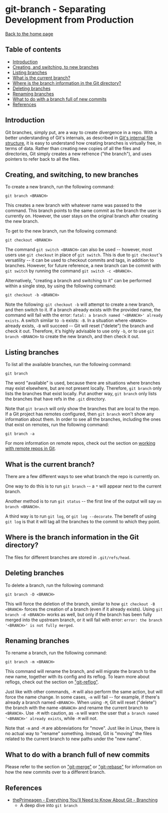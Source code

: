 # git-branch - Separating Development from Production

[Back to the home page](../README.md)

## Table of contents

- [Introduction](#introduction)
- [Creating, and switching, to new branches](#Creating-and-switching-to-new-branches)
- [Listing branches](#Listing-branches)
- [What is the current branch?](#What-is-the-current-branch)
- [Where is the branch information in the Git directory?](#Where-is-the-branch-information-in-the-Git-directory?)
- [Deleting branches](#Deleting-branches)
- [Renaming branches](#Renaming-branches)
- [What to do with a branch full of new commits](#What-to-do-with-a-branch-full-of-new-commits)
- [References](#References)

## Introduction

Git branches, simply put, are a way to create divergence in a repo. With a better understanding of Git's internals, as described in [Git's internal file structure](git-internal-file-structure.md), it is easy to understand how creating branches is virtually free, in terms of data. Rather than creating new copies of all the files and directories, Git simply creates a new refrence ("the branch"), and uses pointers to refer back to all the files.

## Creating, and switching, to new branches

To create a new branch, run the following command:

```
git branch <BRANCH>
```

This creates a new branch with whatever name was passed to the command. This branch points to the same commit as the branch the user is currently on. However, the user stays on the original branch after creating the new branch.

To get to the new branch, run the following command:

```
git checkout <BRANCH>
```

The command `git switch <BRANCH>` can also be used -- however, most users use `git checkout` in place of `git switch`. This is due to `git checkout`'s versatility -- it can be used to checkout commits and tags, in addition to branches. However, for future reference, a new branch can be commit with `git switch` by running the command `git switch -c <BRANCH>`.

Alternatively, "creating a branch and switching to it" can be performed within a single step, by using the following command:

```
git checkout -b <BRANCH>
```

Note the following: `git checkout -b` will attempt to create a new branch, and then switch to it. If a branch already exists with the provided name, the command will fail with the error: `fatal: a branch named '<BRANCH>' already exists`. A switch similar to `-b` exists: `-B`. In a situation where `<BRANCH>` already exists, `-B` will succeed -- Git will reset ("delete") the branch and check it out. Therefore, it's highly advisable to use only `-b`, or to use `git branch <BRANCH>` to create the new branch, and then check it out.

## Listing branches

To list all the available branches, run the following command:

```
git branch
```

The word "available" is used, because there are situations where branches may exist elsewhere, but are not present locally. Therefore, `git branch` only lists the branches that exist locally. Put another way, `git branch` only lists the branches that have refs in the `.git` directory.

Note that `git branch` will only show the branches that are local to the repo. If a Git project has remotes configured, then `git branch` won't show any information about them. In order to see all the branches, including the ones that exist on remotes, run the following command:

```
git branch -a
```

For more information on remote repos, check out the section on [working with remote repos in Git](git-remote.md#Using-git-fetch-to-grab-the-current-state-of-a-remote-repo).

## What is the current branch?

There are a few different ways to see what branch the repo is currently on.

One way to do this is to run `git branch` -- a `*` will appear next to the current branch.

Another method is to run `git status` -- the first line of the output will say `on branch <BRANCH>`.

A third way is to run `git log`, or `git log --decorate`. The benefit of using `git log` is that it will tag all the branches to the commit to which they point.

## Where is the branch information in the Git directory?

The files for different branches are stored in `.git/refs/head`.

## Deleting branches

To delete a branch, run the following command:

```
git branch -D <BRANCH>
```

This will force the deletion of the branch, similar to how `git checkout -B <BRANCH>` forces the creation of a branch (even if it already exists). Using `git branch -d <BRANCH>` works as well, but only if the branch has been fully merged into the upstream branch, or it will fail with error: `error: the branch '<BRANCH>' is not fully merged`.

## Renaming branches

To rename a branch, run the following command:

```
git branch -m <BRANCH>
```

This command will rename the branch, and will migrate the branch to the new name, together with its config and its reflog. To learn more about reflogs, check out the section on ["git-reflog"](git-reflog.md).

Just like with other commands, `-M` will also perform the same action, but will force the name change. In some cases, `-m` will fail -- for example, if there's already a branch named `<BRANCH>`. When using `-M`, Git will reset ("delete") the branch with the name `<BRANCH>` and rename the current branch to `<BRANCH>`. Use `-M` with caution, as `-m` will warn the user that `a branch named '<BRANCH>' already exists`, while `-M` will not.

Note that `-m` and `-M` are abbreviations for "move". Just like in Linux, there is no actual way to "rename" something. Instead, Git is "moving" the files related to the current branch to new paths under the "new name".

## What to do with a branch full of new commits

Please refer to the section on ["git-merge"](git-merge.md) or ["git-rebase"](git-rebase.md) for information on how the new commits over to a different branch.

## References

- [thePrimeagen - Everything You'll Need to Know About Git - Branching](https://theprimeagen.github.io/fem-git/lessons/branches-merges-and-more/branching)
    - A deep dive into `git branch`
